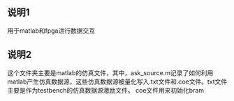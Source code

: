 ## 说明1
用于matlab和fpga进行数据交互
## 说明2

这个文件夹主要是matlab的仿真文件，其中，ask_source.m记录了如何利用matlab产生仿真数据源，这些仿真数据源被量化写入.txt文件和.coe文件。txt文件主要是作为testbench的仿真数据源激励文件。
coe文件用来初始化bram
